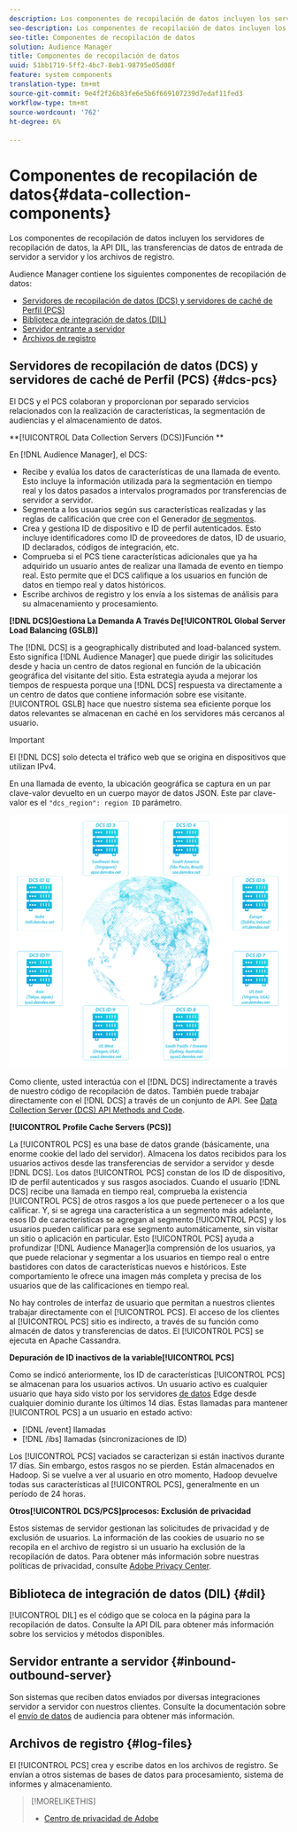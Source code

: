 ```yaml
---
description: Los componentes de recopilación de datos incluyen los servidores de recopilación de datos, la API DIL, las transferencias de datos de entrada de servidor a servidor y los archivos de registro.
seo-description: Los componentes de recopilación de datos incluyen los servidores de recopilación de datos, la API DIL, las transferencias de datos de entrada de servidor a servidor y los archivos de registro.
seo-title: Componentes de recopilación de datos
solution: Audience Manager
title: Componentes de recopilación de datos
uuid: 51bb1719-5ff2-4bc7-8eb1-98795e05d08f
feature: system components
translation-type: tm+mt
source-git-commit: 9e4f2f26b83fe6e5b6f669107239d7edaf11fed3
workflow-type: tm+mt
source-wordcount: '762'
ht-degree: 6%

---
```



# Componentes de recopilación de datos{#data-collection-components}

Los componentes de recopilación de datos incluyen los servidores de recopilación de datos, la API DIL, las transferencias de datos de entrada de servidor a servidor y los archivos de registro.

<!-- 

c_compcollect.xml

 -->

Audience Manager contiene los siguientes componentes de recopilación de datos:

* [Servidores de recopilación de datos (DCS) y servidores de caché de Perfil (PCS)](../../reference/system-components/components-data-collection.md#dcs-pcs)
* [Biblioteca de integración de datos (DIL)](../../reference/system-components/components-data-collection.md#dil)
* [Servidor entrante a servidor](../../reference/system-components/components-data-collection.md#inbound-outbound-server)
* [Archivos de registro](../../reference/system-components/components-data-collection.md#log-files)

## Servidores de recopilación de datos (DCS) y servidores de caché de Perfil (PCS) {#dcs-pcs}

El DCS y el PCS colaboran y proporcionan por separado servicios relacionados con la realización de características, la segmentación de audiencias y el almacenamiento de datos.

**[!UICONTROL Data Collection Servers (DCS)]Función **

En [!DNL Audience Manager], el DCS:

* Recibe y evalúa los datos de características de una llamada de evento. Esto incluye la información utilizada para la segmentación en tiempo real y los datos pasados a intervalos programados por transferencias de servidor a servidor.
* Segmenta a los usuarios según sus características realizadas y las reglas de calificación que cree con el Generador [de segmentos](../../features/segments/segment-builder.md).
* Crea y gestiona ID de dispositivo e ID de perfil autenticados. Esto incluye identificadores como ID de proveedores de datos, ID de usuario, ID declarados, códigos de integración, etc.
* Comprueba si el PCS tiene características adicionales que ya ha adquirido un usuario antes de realizar una llamada de evento en tiempo real. Esto permite que el DCS califique a los usuarios en función de datos en tiempo real y datos históricos.
* Escribe archivos de registro y los envía a los sistemas de análisis para su almacenamiento y procesamiento.

**[!DNL DCS]Gestiona La Demanda A Través De[!UICONTROL Global Server Load Balancing (GSLB)]**

The [!DNL DCS] is a geographically distributed and load-balanced system. Esto significa [!DNL Audience Manager] que puede dirigir las solicitudes desde y hacia un centro de datos regional en función de la ubicación geográfica del visitante del sitio. Esta estrategia ayuda a mejorar los tiempos de respuesta porque una [!DNL DCS] respuesta va directamente a un centro de datos que contiene información sobre ese visitante. [!UICONTROL GSLB] hace que nuestro sistema sea eficiente porque los datos relevantes se almacenan en caché en los servidores más cercanos al usuario.

>[!IMPORTANT]
>
>El [!DNL DCS] solo detecta el tráfico web que se origina en dispositivos que utilizan IPv4.

En una llamada de evento, la ubicación geográfica se captura en un par clave-valor devuelto en un cuerpo mayor de datos JSON. Este par clave-valor es el `"dcs_region": region ID` parámetro.

![](assets/dcs-map.png)

Como cliente, usted interactúa con el [!DNL DCS] indirectamente a través de nuestro código de recopilación de datos. También puede trabajar directamente con el [!DNL DCS] a través de un conjunto de API. See [Data Collection Server (DCS) API Methods and Code](../../api/dcs-intro/dcs-event-calls/dcs-event-calls.md).

**[!UICONTROL Profile Cache Servers (PCS)]**

La [!UICONTROL PCS] es una base de datos grande (básicamente, una enorme cookie del lado del servidor). Almacena los datos recibidos para los usuarios activos desde las transferencias de servidor a servidor y desde [!DNL DCS]. Los datos [!UICONTROL PCS] constan de los ID de dispositivo, ID de perfil autenticados y sus rasgos asociados. Cuando el usuario [!DNL DCS] recibe una llamada en tiempo real, comprueba la existencia [!UICONTROL PCS] de otros rasgos a los que puede pertenecer o a los que calificar. Y, si se agrega una característica a un segmento más adelante, esos ID de características se agregan al segmento [!UICONTROL PCS] y los usuarios pueden calificar para ese segmento automáticamente, sin visitar un sitio o aplicación en particular. Esto [!UICONTROL PCS] ayuda a profundizar [!DNL Audience Manager]la comprensión de los usuarios, ya que puede relacionar y segmentar a los usuarios en tiempo real o entre bastidores con datos de características nuevos e históricos. Este comportamiento le ofrece una imagen más completa y precisa de los usuarios que de las calificaciones en tiempo real.

No hay controles de interfaz de usuario que permitan a nuestros clientes trabajar directamente con el [!UICONTROL PCS]. El acceso de los clientes al [!UICONTROL PCS] sitio es indirecto, a través de su función como almacén de datos y transferencias de datos. El [!UICONTROL PCS] se ejecuta en Apache Cassandra.

**Depuración de ID inactivos de la variable[!UICONTROL PCS]**

Como se indicó anteriormente, los ID de características [!UICONTROL PCS] se almacenan para los usuarios activos. Un usuario activo es cualquier usuario que haya sido visto por los servidores [de datos](../../reference/system-components/components-edge.md) Edge desde cualquier dominio durante los últimos 14 días. Estas llamadas para mantener [!UICONTROL PCS] a un usuario en estado activo:

* [!DNL /event] llamadas
* [!DNL /ibs] llamadas (sincronizaciones de ID)

<!-- 

Removed /dpm calls from the bulleted list. /dpm calls have been deprecated.

 -->

Los [!UICONTROL PCS] vaciados se caracterizan si están inactivos durante 17 días. Sin embargo, estos rasgos no se pierden. Están almacenados en Hadoop. Si se vuelve a ver al usuario en otro momento, Hadoop devuelve todas sus características al [!UICONTROL PCS], generalmente en un período de 24 horas.

**Otros[!UICONTROL DCS/PCS]procesos: Exclusión de privacidad**

Estos sistemas de servidor gestionan las solicitudes de privacidad y de exclusión de usuarios. La información de las cookies de usuario no se recopila en el archivo de registro si un usuario ha exclusión de la recopilación de datos. Para obtener más información sobre nuestras políticas de privacidad, consulte [Adobe Privacy Center](https://www.adobe.com/es/privacy/advertising-services.html).

## Biblioteca de integración de datos (DIL)  {#dil}

[!UICONTROL DIL] es el código que se coloca en la página para la recopilación de datos. Consulte la API [](../../dil/dil-overview.md) DIL para obtener más información sobre los servicios y métodos disponibles.

## Servidor entrante a servidor {#inbound-outbound-server}

Son sistemas que reciben datos enviados por diversas integraciones servidor a servidor con nuestros clientes. Consulte la documentación sobre el [envío de datos](/help/using/integration/sending-audience-data/real-time-data-integration/real-time-tech-specs.md) de audiencia para obtener más información.

## Archivos de registro {#log-files}

El [!UICONTROL PCS] crea y escribe datos en los archivos de registro. Se envían a otros sistemas de bases de datos para procesamiento, sistema de informes y almacenamiento.

>[!MORELIKETHIS]
>
>* [Centro de privacidad de Adobe](https://www.adobe.com/es/privacy.html)

